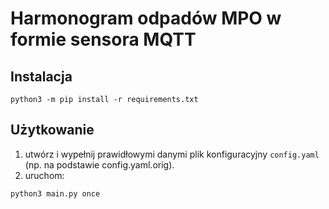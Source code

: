 # Harmonogram odpadów MPO w formie sensora MQTT

## Instalacja

```
python3 -m pip install -r requirements.txt
```

## Użytkowanie

1. utwórz i wypełnij prawidłowymi danymi plik konfiguracyjny `config.yaml` 
(np. na podstawie config.yaml.orig).
2. uruchom:

```
python3 main.py once
```


